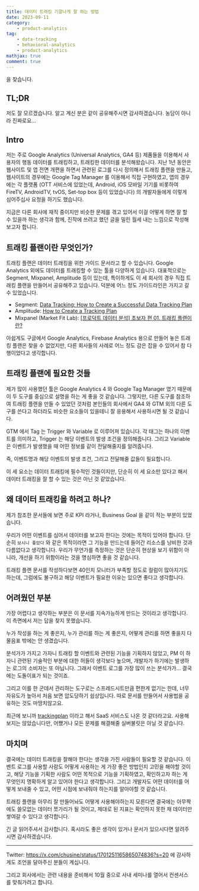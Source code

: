 ```yaml
---
title: 데이터 트래킹 기깔나게 잘 하는 방법
date: 2023-09-11
category: 
    - product-analytics
tag:
    - data-tracking
    - behavioral-analytics
    - product-analytics
mathjax: true
comment: true
---
```


을 찾습니다.

## TL;DR

저도 잘 모르겠습니다. 알고 계신 분은 같이 공유해주시면 감사하겠습니다. 농담이 아니라 진짜로요...

## Intro

저는 주로 Google Analytics (Universal Analytics, GA4 등) 제품들을 이용해서 사용자의 행동 데이터를 트래킹하고, 트래킹한 데이터를 분석해왔습니다. 지난 1년 동안은 웹사이트 및 앱 전면 개편을 하면서 관련된 로그를 다시 정의해서 트래킹 플랜을 만들고, 웹사이트의 경우에는 Google Tag Manager 를 이용해서 직접 구현하였고, 앱의 경우에는 각 플랫폼 (OTT 서비스에 있었는데, Android, iOS 모바일 기기를 비롯하여 FireTV, AndroidTV, tvOS, Set-top box 등이 있었습니다) 의 개발자들에게 이렇게 심어주십사 요청을 하기도 했습니다.

지금은 다른 회사에 재직 중이지만 비슷한 문제를 겪고 있어서 이걸 어떻게 하면 잘 할 수 있을까 하는 생각과 함께, 진작에 쓰려고 했던 글을 밀린 월세 내는 느낌으로 작성해보고자 합니다.

## 트래킹 플랜이란 무엇인가?

트래킹 플랜은 데이터 트래킹을 위한 가이드 문서라고 할 수 있습니다. Google Analytics 외에도 데이터를 트래킹할 수 있는 툴을 다양하게 있습니다. 대표적으로는 Segment, Mixpanel, Amplitude 등이 있는데, 특이하게도 이 세 회사의 경우 직접 트래킹 플랜을 만들어서 공유해주고 있습니다. 덕분에 어느 정도 가이드라인은 가지고 갈 수 있었습니다.

- Segment: [Data Tracking: How to Create a Successful Data Tracking Plan](https://segment.com/academy/collecting-data/how-to-create-a-tracking-plan/)
- Amplitude: [How to Create a Tracking Plan](https://amplitude.com/blog/create-tracking-plan)
- Mixpanel (Market Fit Lab): [[프로덕트 데이터 분석] 초보자 편 01. 트래킹 플랜이란?](https://mixpanel.mfitlab.com/blog/2023-05-31-productdataanalysis-beginner-trackingplan)

아쉽게도 구글에서 Google Analytics, Firebase Analytics 용으로 만들어 놓은 트래킹 플랜은 찾을 수 없었지만, 다른 회사들의 사례로 어느 정도 감은 잡을 수 있어서 참 다행이었다고 생각합니다.

## 트래킹 플랜에 필요한 것들

제가 많이 사용했던 툴은 Google Analytics 4 와 Google Tag Manager 였기 때문에 이 두 도구를 중심으로 설명을 하는 게 좋을 것 같습니다. 그렇지만, 다른 도구를 참조하여 트래킹 플랜을 만들 수 있었던 것처럼 본인들의 회사에서 GA4 와 GTM 외의 다른 도구를 쓴다고 하더라도 비슷한 요소들이 있을테니 잘 응용해서 사용하시면 될 것 같습니다.

GTM 에서 Tag 는 Trigger 와 Variable 로 이루어져 있습니다. 각 태그는 하나의 이벤트를 의미하고, Trigger 는 해당 이벤트의 발생 조건을 정의해줍니다. 그리고 Variable 은 이벤트가 발생했을 때 어떤 정보를 같이 전달해줄지를 알려줍니다.

즉, 이벤트명과 해당 이벤트의 발생 조건, 그리고 전달해줄 값들이 필요합니다.

이 세 요소는 데이터 트래킹에 필수적인 것들이지만, 단순히 이 세 요소만 있다고 해서 데이터 트래킹을 잘 할 수 있는 것은 아닌 것 같았습니다.

## 왜 데이터 트래킹을 하려고 하나?

제가 참조한 문서들에 보면 주로 KPI 라거나, Business Goal 을 같이 적는 부분이 있었습니다.

우리가 어떤 이벤트를 심어서 데이터를 보고자 한다는 것에는 목적이 있어야 합니다. 단순히 `보시니 좋았다` 와 같은 목적이라면 그 기능을 만드는데 들어간 리소스를 낭비한 것과 다름없다고 생각합니다. 우리가 무언가를 측정하는 것은 단순히 현상을 보기 위함이 아니라, 개선을 하기 위함이라는 것을 명심하면 좋을 것 같습니다.

트래킹 플랜 문서를 작성하다보면 40인치 모니터가 부족할 정도로 컬럼이 많아지기도 하는데, 그럼에도 불구하고 해당 이벤트가 필요한 이유는 있으면 좋다고 생각합니다.

## 어려웠던 부분

가장 어렵다고 생각하는 부분은 이 문서를 지속가능하게 만드는 것이라고 생각합니다. 이 측면에서 저는 답을 찾지 못했습니다.

누가 작성을 하는 게 좋은지, 누가 관리를 하는 게 좋은지, 어떻게 관리를 하면 좋을지 다 물음표 밖에는 안 생겼습니다.

분석가가 가지고 가자니 트래킹 할 이벤트와 관련된 기능을 기획하지 않았고, PM 이 하자니 관련된 기술적인 부분에 대한 허들이 생각보다 높으며, 개발자가 하기에는 발생하는 로그의 소비자는 또 아닙니다. 그래서 이벤트 로그를 가장 많이 쓰는 분석가가... 결국에는 도돌이표가 되는 것이죠.

그리고 이를 한 군데서 관리하는 도구로는 스프레드시트만큼 편한게 없기는 한데, 너무 자유도가 높아서 처음 보면 압도당하기 쉽상입니다. 따로 문서를 만들어서 사용법을 공유하는 것도 마땅치않고요.

최근에 보니까 [trackingplan](https://www.trackingplan.com/) 이라고 해서 SaaS 서비스도 나온 것 같더라고요. 사용해보지는 않았습니다만, 어쨌거나 모든 문제를 해결해줄 실버불릿은 아닐 것 같습니다.

## 마치며

결국에는 데이터 트래킹을 잘해야 한다는 생각을 가진 사람들이 필요할 것 같습니다. 이벤트 로그를 사용할 사람도 어떻게 사용하는 게 가장 좋은 방법인지 고민을 해야할 것이고, 해당 기능을 기획한 사람도 어떤 목적으로 기능을 기획하였고, 확인하고자 하는 게 무엇인지 명확하게 알고 있어야 한다고 생각합니다. 그리고 개발자도 어떤 데이터를 어떻게 보내줄 수 있고, 어떤 시점에 보내줘야 하는지를 알아야할 것 같습니다.

트래킹 플랜을 아무리 잘 만들어놔도 어떻게 사용해야하는지 모른다면 결국에는 아무짝에도 쓸모없는 데이터 쪼가리가 될 것이고, 제대로 된 지표는 확인하지 못한 채 데이터만 쌓여갈 수 있다고 생각합니다.

긴 글 읽어주셔서 감사합니다. 혹시라도 좋은 생각이 있거나 문서가 있으시다면 알려주시면 감사하겠습니다.

---

Twitter: https://x.com/chusine/status/1701251165865074836?s=20 에 감사하게도 조언을 달아주신 분들이 계십니다.

그리고 회사에서는 관련 내용을 준비해서 10월 중으로 사내 세미나를 열어서 컨센서스를 맞춰가려고 합니다.
